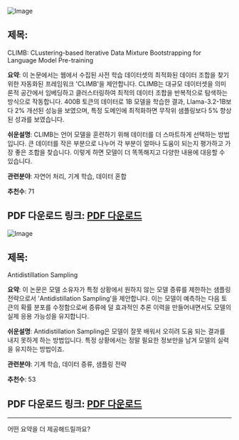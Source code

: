 ![Image](https://cdn-thumbnails.huggingface.co/social-thumbnails/papers/2504.13161.png)

## 제목:
CLIMB: CLustering-based Iterative Data Mixture Bootstrapping for Language Model Pre-training

**요약**:
이 논문에서는 웹에서 수집된 사전 학습 데이터셋의 최적화된 데이터 조합을 찾기 위한 자동화된 프레임워크 'CLIMB'을 제안합니다. CLIMB는 대규모 데이터셋을 의미론적 공간에서 임베딩하고 클러스터링하여 최적의 데이터 조합을 반복적으로 탐색하는 방식으로 작동합니다. 400B 토큰의 데이터로 1B 모델을 학습한 결과, Llama-3.2-1B보다 2% 개선된 성능을 보였으며, 특정 도메인에 최적화하면 무작위 샘플링보다 5% 향상된 성과를 보였습니다. 

**쉬운설명**:
CLIMB는 언어 모델을 훈련하기 위해 데이터를 더 스마트하게 선택하는 방법입니다. 큰 데이터를 작은 부분으로 나누어 각 부분이 얼마나 도움이 되는지 평가하고 가장 좋은 조합을 찾습니다. 이렇게 하면 모델이 더 똑똑해지고 다양한 내용에 대응할 수 있습니다.

**관련분야**:
자연어 처리, 기계 학습, 데이터 혼합

**추천수**:
71

**PDF 다운로드 링크**: [PDF 다운로드](https://arxiv.org/pdf/2504.13161)
---

![Image](https://cdn-thumbnails.huggingface.co/social-thumbnails/papers/2504.13146.png)

## 제목:
Antidistillation Sampling

**요약**:
이 논문은 모델 소유자가 특정 상황에서 원하지 않는 모델 증류를 제한하는 샘플링 전략으로서 'Antidistillation Sampling'을 제안합니다. 이는 모델이 예측하는 다음 토큰의 확률 분포를 수정함으로써 증류에 덜 효과적인 추론 이력을 만들어내면서도 모델의 실제 응용 가능성을 유지합니다.

**쉬운설명**:
Antidistillation Sampling은 모델이 잘못 배워서 오히려 도움 되는 결과를 내지 못하게 하는 방법입니다. 특정 상황에서는 정말 필요한 정보만을 남겨 모델의 실력을 유지하는 방법이죠.

**관련분야**:
기계 학습, 데이터 증류, 샘플링 전략

**추천수**:
53

**PDF 다운로드 링크**: [PDF 다운로드](https://arxiv.org/pdf/2504.13146)
---

---

어떤 요약을 더 제공해드릴까요?